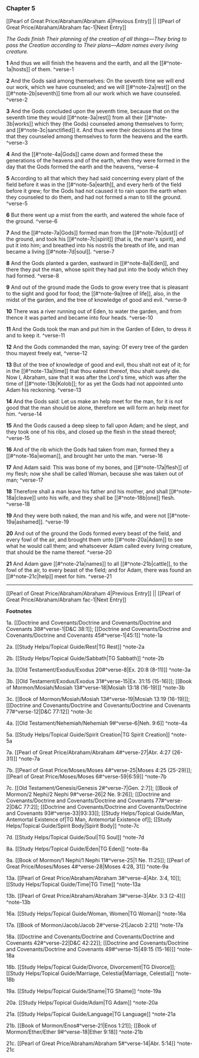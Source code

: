 ### Chapter 5

[[Pearl of Great Price/Abraham/Abraham 4|Previous Entry]]  ||  [[Pearl of Great Price/Abraham/Abraham fac-1|Next Entry]]

*The Gods finish Their planning of the creation of all things—They bring to pass the Creation according to Their plans—Adam names every living creature.*

**1**  And thus we will finish the heavens and the earth, and all the [[#^note-1a|hosts]] of them. ^verse-1

**2**  And the Gods said among themselves: On the seventh time we will end our work, which we have counseled; and we will [[#^note-2a|rest]] on the [[#^note-2b|seventh]] time from all our work which we have counseled. ^verse-2

**3**  And the Gods concluded upon the seventh time, because that on the seventh time they would [[#^note-3a|rest]] from all their [[#^note-3b|works]] which they (the Gods) counseled among themselves to form; and [[#^note-3c|sanctified]] it. And thus were their decisions at the time that they counseled among themselves to form the heavens and the earth. ^verse-3

**4**  And the [[#^note-4a|Gods]] came down and formed these the generations of the heavens and of the earth, when they were formed in the day that the Gods formed the earth and the heavens, ^verse-4

**5**  According to all that which they had said concerning every plant of the field before it was in the [[#^note-5a|earth]], and every herb of the field before it grew; for the Gods had not caused it to rain upon the earth when they counseled to do them, and had not formed a man to till the ground. ^verse-5

**6**  But there went up a mist from the earth, and watered the whole face of the ground. ^verse-6

**7**  And the [[#^note-7a|Gods]] formed man from the [[#^note-7b|dust]] of the ground, and took his [[#^note-7c|spirit]] (that is, the man's spirit), and put it into him; and breathed into his nostrils the breath of life, and man became a living [[#^note-7d|soul]]. ^verse-7

**8**  And the Gods planted a garden, eastward in [[#^note-8a|Eden]], and there they put the man, whose spirit they had put into the body which they had formed. ^verse-8

**9**  And out of the ground made the Gods to grow every tree that is pleasant to the sight and good for food; the [[#^note-9a|tree of life]], also, in the midst of the garden, and the tree of knowledge of good and evil. ^verse-9

**10**  There was a river running out of Eden, to water the garden, and from thence it was parted and became into four heads. ^verse-10

**11**  And the Gods took the man and put him in the Garden of Eden, to dress it and to keep it. ^verse-11

**12**  And the Gods commanded the man, saying: Of every tree of the garden thou mayest freely eat, ^verse-12

**13**  But of the tree of knowledge of good and evil, thou shalt not eat of it; for in the [[#^note-13a|time]] that thou eatest thereof, thou shalt surely die. Now I, Abraham, saw that it was after the Lord's time, which was after the time of [[#^note-13b|Kolob]]; for as yet the Gods had not appointed unto Adam his reckoning. ^verse-13

**14**  And the Gods said: Let us make an help meet for the man, for it is not good that the man should be alone, therefore we will form an help meet for him. ^verse-14

**15**  And the Gods caused a deep sleep to fall upon Adam; and he slept, and they took one of his ribs, and closed up the flesh in the stead thereof; ^verse-15

**16**  And of the rib which the Gods had taken from man, formed they a [[#^note-16a|woman]], and brought her unto the man. ^verse-16

**17**  And Adam said: This was bone of my bones, and [[#^note-17a|flesh]] of my flesh; now she shall be called Woman, because she was taken out of man; ^verse-17

**18**  Therefore shall a man leave his father and his mother, and shall [[#^note-18a|cleave]] unto his wife, and they shall be [[#^note-18b|one]] flesh. ^verse-18

**19**  And they were both naked, the man and his wife, and were not [[#^note-19a|ashamed]]. ^verse-19

**20**  And out of the ground the Gods formed every beast of the field, and every fowl of the air, and brought them unto [[#^note-20a|Adam]] to see what he would call them; and whatsoever Adam called every living creature, that should be the name thereof. ^verse-20

**21**  And Adam gave [[#^note-21a|names]] to all [[#^note-21b|cattle]], to the fowl of the air, to every beast of the field; and for Adam, there was found an [[#^note-21c|help]] meet for him. ^verse-21


---
[[Pearl of Great Price/Abraham/Abraham 4|Previous Entry]]  ||  [[Pearl of Great Price/Abraham/Abraham fac-1|Next Entry]]


**Footnotes**


1a. [[Doctrine and Covenants/Doctrine and Covenants/Doctrine and Covenants 38#^verse-1|D&C 38:1]]; [[Doctrine and Covenants/Doctrine and Covenants/Doctrine and Covenants 45#^verse-1|45:1]] ^note-1a

2a. [[Study Helps/Topical Guide/Rest|TG Rest]] ^note-2a

2b. [[Study Helps/Topical Guide/Sabbath|TG Sabbath]] ^note-2b

3a. [[Old Testament/Exodus/Exodus 20#^verse-8|Ex. 20:8 (8-11)]] ^note-3a

3b. [[Old Testament/Exodus/Exodus 31#^verse-15|Ex. 31:15 (15-16)]]; [[Book of Mormon/Mosiah/Mosiah 13#^verse-18|Mosiah 13:18 (16-19)]] ^note-3b

3c. [[Book of Mormon/Mosiah/Mosiah 13#^verse-19|Mosiah 13:19 (16-19)]]; [[Doctrine and Covenants/Doctrine and Covenants/Doctrine and Covenants 77#^verse-12|D&C 77:12]] ^note-3c

4a. [[Old Testament/Nehemiah/Nehemiah 9#^verse-6|Neh. 9:6]] ^note-4a

5a. [[Study Helps/Topical Guide/Spirit Creation|TG Spirit Creation]] ^note-5a

7a. [[Pearl of Great Price/Abraham/Abraham 4#^verse-27|Abr. 4:27 (26-31)]] ^note-7a

7b. [[Pearl of Great Price/Moses/Moses 4#^verse-25|Moses 4:25 (25-29)]]; [[Pearl of Great Price/Moses/Moses 6#^verse-59|6:59]] ^note-7b

7c. [[Old Testament/Genesis/Genesis 2#^verse-7|Gen. 2:7]]; [[Book of Mormon/2 Nephi/2 Nephi 9#^verse-26|2 Ne. 9:26]]; [[Doctrine and Covenants/Doctrine and Covenants/Doctrine and Covenants 77#^verse-2|D&C 77:2]]; [[Doctrine and Covenants/Doctrine and Covenants/Doctrine and Covenants 93#^verse-33|93:33]]; [[Study Helps/Topical Guide/Man, Antemortal Existence of|TG Man, Antemortal Existence of]]; [[Study Helps/Topical Guide/Spirit Body|Spirit Body]] ^note-7c

7d. [[Study Helps/Topical Guide/Soul|TG Soul]] ^note-7d

8a. [[Study Helps/Topical Guide/Eden|TG Eden]] ^note-8a

9a. [[Book of Mormon/1 Nephi/1 Nephi 11#^verse-25|1 Ne. 11:25]]; [[Pearl of Great Price/Moses/Moses 4#^verse-28|Moses 4:28, 31]] ^note-9a

13a. [[Pearl of Great Price/Abraham/Abraham 3#^verse-4|Abr. 3:4, 10]]; [[Study Helps/Topical Guide/Time|TG Time]] ^note-13a

13b. [[Pearl of Great Price/Abraham/Abraham 3#^verse-3|Abr. 3:3 (2-4)]] ^note-13b

16a. [[Study Helps/Topical Guide/Woman, Women|TG Woman]] ^note-16a

17a. [[Book of Mormon/Jacob/Jacob 2#^verse-21|Jacob 2:21]] ^note-17a

18a. [[Doctrine and Covenants/Doctrine and Covenants/Doctrine and Covenants 42#^verse-22|D&C 42:22]]; [[Doctrine and Covenants/Doctrine and Covenants/Doctrine and Covenants 49#^verse-15|49:15 (15-16)]] ^note-18a

18b. [[Study Helps/Topical Guide/Divorce, Divorcement|TG Divorce]]; [[Study Helps/Topical Guide/Marriage, Celestial|Marriage, Celestial]] ^note-18b

19a. [[Study Helps/Topical Guide/Shame|TG Shame]] ^note-19a

20a. [[Study Helps/Topical Guide/Adam|TG Adam]] ^note-20a

21a. [[Study Helps/Topical Guide/Language|TG Language]] ^note-21a

21b. [[Book of Mormon/Enos#^verse-21|Enos 1:21]]; [[Book of Mormon/Ether/Ether 9#^verse-18|Ether 9:18]] ^note-21b

21c. [[Pearl of Great Price/Abraham/Abraham 5#^verse-14|Abr. 5:14]] ^note-21c